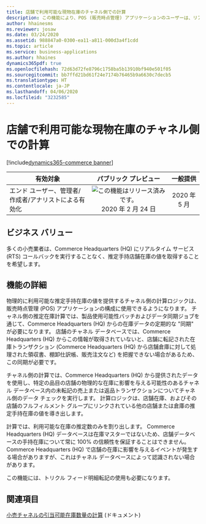 ```yaml
---
title: 店舗で利用可能な現物在庫のチャネル側での計算
description: この機能により、POS (販売時点管理) アプリケーションのユーザーは、リアルタイムのサービス呼び出しを使用しなくても、店舗の手持在庫データにアクセスできるようになります。
author: hhainesms
ms.reviewer: josaw
ms.date: 03/24/2020
ms.assetid: 988847a0-0300-ea11-a811-000d3a4f1cdd
ms.topic: article
ms.service: business-applications
ms.author: hhaines
dynamics365pdf: true
ms.openlocfilehash: 72d63d72fe8796c1758ba5b13910bf940e501f05
ms.sourcegitcommit: bb7ffd21bd61f24e7174b76465b9a6630c7decb5
ms.translationtype: HT
ms.contentlocale: ja-JP
ms.lasthandoff: 04/06/2020
ms.locfileid: "3232585"
---
```

# <a name="channel-side-calculations-for-available-physical-inventory-for-stores"></a>店舗で利用可能な現物在庫のチャネル側での計算
[!include[dynamics365-commerce banner](../includes/dynamics365-commerce.md)]

| 有効対象    |  パブリック プレビュー | 一般提供 | 
| ---------- | :----------: |:----------: |
|エンド ユーザー、管理者/作成者/アナリストによる有効化|![この機能はリリース済みです。](/dynamics365-release-plan/media/green-checkmark.png "この機能はリリース済みです。") 2020 年 2 月 24 日| 2020 年 5 月|


## <a name="business-value"></a>ビジネス バリュー
<!-- bv start -->
多くの小売業者は、Commerce Headquarters (HQ) にリアルタイム サービス (RTS) コールバックを実行することなく、推定手持店舗在庫の値を取得することを希望します。
<!-- bv end -->



## <a name="feature-details"></a>機能の詳細
<!--feature detail start -->
物理的に利用可能な推定手持在庫の値を提供するチャネル側の計算ロジックは、販売時点管理 (POS) アプリケーションの構成に使用できるようになります。 チャネル側の推定在庫計算では、製品使用可能性バッチおよびデータ同期ジョブを通じて、Commerce Headquarters (HQ) からの在庫データの定期的な "同期" が必要になります。 店舗のチャネル データベースでは、Commerce Headquarters (HQ) からこの情報が取得されていないと、店舗に転記された在庫トランザクション (Commerce Headquarters (HQ) から店舗倉庫に対して処理された領収書、棚卸仕訳帳、販売注文など) を把握できない場合があるため、この同期が必要です。

チャネル側の計算では、Commerce Headquarters (HQ) から提供されたデータを使用し、特定の品目の店舗の物理的な在庫に影響を与える可能性のあるチャネル データベース内の未転記の売上または返品トランザクションについてチャネル側のデータ チェックを実行します。 計算ロジックは、店舗在庫、およびその店舗のフルフィルメント グループにリンクされている他の店舗または倉庫の推定手持在庫の値を導き出します。

計算では、利用可能な在庫の推定数のみを割り出します。 Commerce Headquarters (HQ) データベースは在庫マスターではないため、店舗データベースの手持在庫について常に 100% の信頼性を保証することはできません。 Commerce Headquarters (HQ) で店舗の在庫に影響を与えるイベントが発生する場合がありますが、これはチャネル データベースによって認識されない場合があります。

この機能には、トリクル フィード明細転記の使用も必要になります。
<!--feature detail end -->










## <a name="see-also"></a>関連項目


<!--docs start-->
[小売チャネルの引当可能在庫数量の計算](https://docs.microsoft.com/dynamics365/commerce/calculated-inventory-retail-channels) (ドキュメント)
<!--docs end-->

